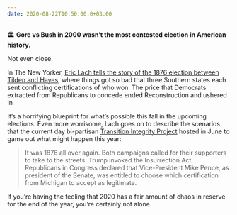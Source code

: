 ```yaml
---
date: 2020-08-22T10:50:00.0+03:00
---
```


🏛 **Gore vs Bush in 2000 wasn’t the most contested election in American history.**

Not even close. 

In The New Yorker, [Eric Lach tells the story of the 1876 election between Tilden and Hayes][1], where things got so bad that three Southern states each sent conflicting certifications of who won. The price that Democrats extracted from Republicans to concede ended Reconstruction and ushered in 

It’s a horrifying blueprint for what’s possible this fall in the upcoming elections. Even more worrisome, Lach goes on to describe the scenarios that the current day bi-partisan [Transition Integrity Project][2] hosted in June to game out what might happen this year:

> It was 1876 all over again. Both campaigns called for their supporters to take to the streets. Trump invoked the Insurrection Act. Republicans in Congress declared that Vice-President Mike Pence, as president of the Senate, was entitled to choose which certification from Michigan to accept as legitimate. 

If you’re having the feeling that 2020 has a fair amount of chaos in reserve for the end of the year, you’re certainly not alone. 

[1]:	https://www.newyorker.com/news/campaign-chronicles/what-happens-if-donald-trump-fights-the-election-results
[2]:	https://en.wikipedia.org/wiki/Transition_Integrity_Project